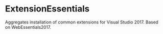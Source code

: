 # ExtensionEssentials
Aggregates installation of common extensions for Visual Studio 2017. Based on WebEssentials2017.
